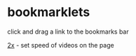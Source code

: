 # bookmarklets

click and drag a link to the bookmarks bar

<a href="javascript:(function()%7B(speed%3D%2Bprompt(%22speed%22%2C%20%222.0%22)%2CArray.from(document.querySelectorAll(%22video%2C%20audio%2C%20media%22)).forEach(elem%20%3D%3E%20elem.playbackRate%20%3D%20speed))%7D)())">2x</a> - set speed of videos on the page
